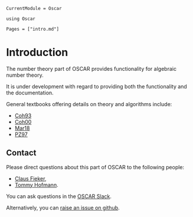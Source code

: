 ```@meta
CurrentModule = Oscar
```

```@setup oscar
using Oscar
```

```@contents
Pages = ["intro.md"]
```

# Introduction

The number theory part of OSCAR provides functionality for algebraic number theory.

It is under development with regard to providing both the functionality and the documentation. 

General textbooks offering details on theory and algorithms include:
- [Coh93](@cite)
- [Coh00](@cite)
- [Mar18](@cite)
- [PZ97](@cite)


## Contact

Please direct questions about this part of OSCAR to the following people:
* [Claus Fieker](https://www.mathematik.uni-kl.de/en/agag/people/head/prof-dr-claus-fieker),
* [Tommy Hofmann](https://www.thofma.com/).

You can ask questions in the [OSCAR Slack](https://oscar.computeralgebra.de/community/#slack).

Alternatively, you can [raise an issue on github](https://oscar.computeralgebra.de/community/#how-to-report-issues).
